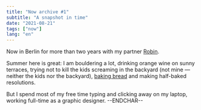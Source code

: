 ```yaml
---
title: "Now archive #1"
subtitle: "A snapshot in time"
date: "2021-08-21"
tags: ["now"]
lang: "en"
---
```


Now in Berlin for more than two years with my partner [Robin](https://robinmetral.com/).

Summer here is great: I am bouldering a lot, drinking orange wine on sunny terraces, trying not to kill the kids screaming in the backyard (not mine — neither the kids nor the backyard), [baking bread](/recipes/) and making half-baked resolutions.

But I spend most of my free time typing and clicking away on my laptop, working full-time as a graphic designer. --ENDCHAR--
